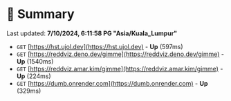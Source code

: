 # 📖 Summary
Last updated: **7/10/2024, 6:11:58 PG "Asia/Kuala_Lumpur"**

- `GET` [https://hst.ujol.dev](https://hst.ujol.dev) - **Up** (597ms)
- `GET` [https://reddviz.deno.dev/gimme](https://reddviz.deno.dev/gimme) - **Up** (1540ms)
- `GET` [https://reddviz.amar.kim/gimme](https://reddviz.amar.kim/gimme) - **Up** (224ms)
- `GET` [https://dumb.onrender.com](https://dumb.onrender.com) - **Up** (329ms)
